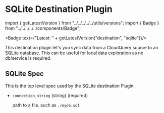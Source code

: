 # SQLite Destination Plugin

import { getLatestVersion } from "../../../../../utils/versions";
import { Badge } from "../../../../../components/Badge";

<Badge text={"Latest: " + getLatestVersion("destination", "sqlite")}/>

This destination plugin let's you sync data from a CloudQuery source to an SQLite database. This can be useful for local data exploration as no db/service is required.

## SQLite Spec

This is the top level spec used by the SQLite destination Plugin.

- `connection_string` (string) (required)

  path to a file. such as `./mydb.sql`